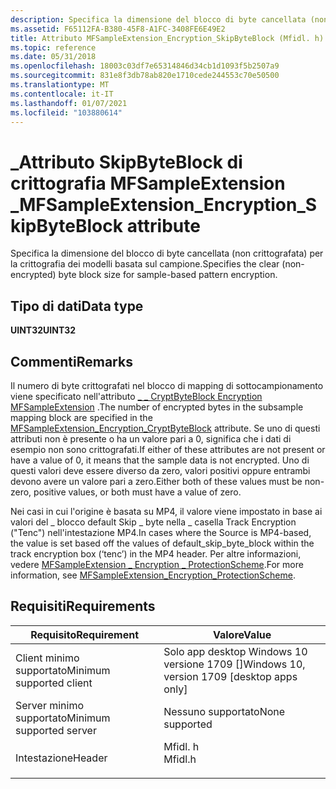 ```yaml
---
description: Specifica la dimensione del blocco di byte cancellata (non crittografata) per la crittografia dei modelli basata sul campione.
ms.assetid: F65112FA-B380-45F8-A1FC-3408FE6E49E2
title: Attributo MFSampleExtension_Encryption_SkipByteBlock (Mfidl. h)
ms.topic: reference
ms.date: 05/31/2018
ms.openlocfilehash: 18003c03df7e65314846d34cb1d1093f5b2507a9
ms.sourcegitcommit: 831e8f3db78ab820e1710cede244553c70e50500
ms.translationtype: MT
ms.contentlocale: it-IT
ms.lasthandoff: 01/07/2021
ms.locfileid: "103880614"
---
```

# <a name="mfsampleextension_encryption_skipbyteblock-attribute"></a><span data-ttu-id="b8131-103">\_Attributo SkipByteBlock di crittografia MFSampleExtension \_</span><span class="sxs-lookup"><span data-stu-id="b8131-103">MFSampleExtension\_Encryption\_SkipByteBlock attribute</span></span>

<span data-ttu-id="b8131-104">Specifica la dimensione del blocco di byte cancellata (non crittografata) per la crittografia dei modelli basata sul campione.</span><span class="sxs-lookup"><span data-stu-id="b8131-104">Specifies the clear (non-encrypted) byte block size for sample-based pattern encryption.</span></span>

## <a name="data-type"></a><span data-ttu-id="b8131-105">Tipo di dati</span><span class="sxs-lookup"><span data-stu-id="b8131-105">Data type</span></span>

<span data-ttu-id="b8131-106">**UINT32**</span><span class="sxs-lookup"><span data-stu-id="b8131-106">**UINT32**</span></span>

## <a name="remarks"></a><span data-ttu-id="b8131-107">Commenti</span><span class="sxs-lookup"><span data-stu-id="b8131-107">Remarks</span></span>

<span data-ttu-id="b8131-108">Il numero di byte crittografati nel blocco di mapping di sottocampionamento viene specificato nell'attributo [ \_ \_ CryptByteBlock Encryption MFSampleExtension](mfsampleextension-encryption-cryptbyteblock.md) .</span><span class="sxs-lookup"><span data-stu-id="b8131-108">The number of encrypted bytes in the subsample mapping block are specified in the [MFSampleExtension\_Encryption\_CryptByteBlock](mfsampleextension-encryption-cryptbyteblock.md) attribute.</span></span> <span data-ttu-id="b8131-109">Se uno di questi attributi non è presente o ha un valore pari a 0, significa che i dati di esempio non sono crittografati.</span><span class="sxs-lookup"><span data-stu-id="b8131-109">If either of these attributes are not present or have a value of 0, it means that the sample data is not encrypted.</span></span> <span data-ttu-id="b8131-110">Uno di questi valori deve essere diverso da zero, valori positivi oppure entrambi devono avere un valore pari a zero.</span><span class="sxs-lookup"><span data-stu-id="b8131-110">Either both of these values must be non-zero, positive values, or both must have a value of zero.</span></span>

<span data-ttu-id="b8131-111">Nei casi in cui l'origine è basata su MP4, il valore viene impostato in base ai valori del \_ blocco default Skip \_ byte nella \_ casella Track Encryption ("Tenc") nell'intestazione MP4.</span><span class="sxs-lookup"><span data-stu-id="b8131-111">In cases where the Source is MP4-based, the value is set based off the values of default\_skip\_byte\_block within the track encryption box (‘tenc’) in the MP4 header.</span></span> <span data-ttu-id="b8131-112">Per altre informazioni, vedere [MFSampleExtension \_ Encryption \_ ProtectionScheme](mfsampleextension-encryption-protectionscheme.md).</span><span class="sxs-lookup"><span data-stu-id="b8131-112">For more information, see [MFSampleExtension\_Encryption\_ProtectionScheme](mfsampleextension-encryption-protectionscheme.md).</span></span>

## <a name="requirements"></a><span data-ttu-id="b8131-113">Requisiti</span><span class="sxs-lookup"><span data-stu-id="b8131-113">Requirements</span></span>



| <span data-ttu-id="b8131-114">Requisito</span><span class="sxs-lookup"><span data-stu-id="b8131-114">Requirement</span></span> | <span data-ttu-id="b8131-115">Valore</span><span class="sxs-lookup"><span data-stu-id="b8131-115">Value</span></span> |
|-------------------------------------|------------------------------------------------------------------------------------|
| <span data-ttu-id="b8131-116">Client minimo supportato</span><span class="sxs-lookup"><span data-stu-id="b8131-116">Minimum supported client</span></span><br/> | <span data-ttu-id="b8131-117">Solo app desktop Windows 10 versione 1709 \[\]</span><span class="sxs-lookup"><span data-stu-id="b8131-117">Windows 10, version 1709 \[desktop apps only\]</span></span><br/>                          |
| <span data-ttu-id="b8131-118">Server minimo supportato</span><span class="sxs-lookup"><span data-stu-id="b8131-118">Minimum supported server</span></span><br/> | <span data-ttu-id="b8131-119">Nessuno supportato</span><span class="sxs-lookup"><span data-stu-id="b8131-119">None supported</span></span><br/>                                                          |
| <span data-ttu-id="b8131-120">Intestazione</span><span class="sxs-lookup"><span data-stu-id="b8131-120">Header</span></span><br/>                   | <dl> <span data-ttu-id="b8131-121"><dt>Mfidl. h</dt></span><span class="sxs-lookup"><span data-stu-id="b8131-121"><dt>Mfidl.h</dt></span></span> </dl> |



 

 




